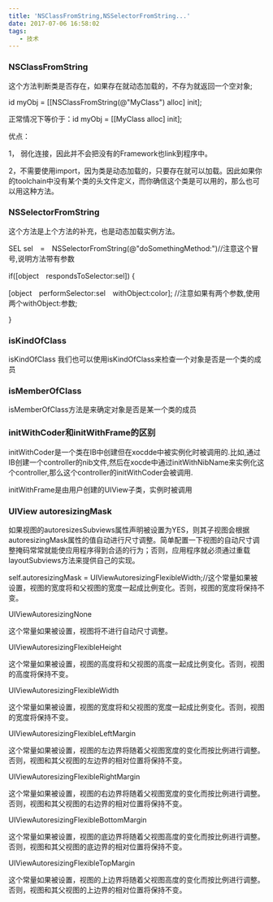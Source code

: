 ```yaml
---
title: 'NSClassFromString,NSSelectorFromString...'
date: 2017-07-06 16:58:02
tags:
   - 技术
---
```


###  NSClassFromString

这个方法判断类是否存在，如果存在就动态加载的，不存为就返回一个空对象;

id myObj = [[NSClassFromString(@"MyClass") alloc] init];

正常情况下等价于：id myObj = [[MyClass alloc] init];

<!-- more -->
优点：

1， 弱化连接，因此并不会把没有的Framework也link到程序中。

2，不需要使用import，因为类是动态加载的，只要存在就可以加载。因此如果你的toolchain中没有某个类的头文件定义，而你确信这个类是可以用的，那么也可以用这种方法。

### NSSelectorFromString

这个方法是上个方法的补充，也是动态加载实例方法。

SEL sel　=　NSSelectorFromString(@"doSomethingMethod:")//注意这个冒号,说明方法带有参数

if([object　respondsToSelector:sel]) {

[object　performSelector:sel　withObject:color]; //注意如果有两个参数,使用两个withObject:参数;

}

### isKindOfClass

isKindOfClass 我们也可以使用isKindOfClass来检查一个对象是否是一个类的成员

### isMemberOfClass

isMemberOfClass方法是来确定对象是否是某一个类的成员

### initWithCoder和initWithFrame的区别　

initWithCoder是一个类在IB中创建但在xocdde中被实例化时被调用的.比如,通过IB创建一个controller的nib文件,然后在xocde中通过initWithNibName来实例化这个controller,那么这个controller的initWithCoder会被调用.

initWithFrame是由用户创建的UIView子类，实例时被调用

### UIView autoresizingMask

如果视图的autoresizesSubviews属性声明被设置为YES，则其子视图会根据autoresizingMask属性的值自动进行尺寸调整。简单配置一下视图的自动尺寸调整掩码常常就能使应用程序得到合适的行为；否则，应用程序就必须通过重载layoutSubviews方法来提供自己的实现。

self.autoresizingMask = UIViewAutoresizingFlexibleWidth;//这个常量如果被设置，视图的宽度将和父视图的宽度一起成比例变化。否则，视图的宽度将保持不变。

UIViewAutoresizingNone

这个常量如果被设置，视图将不进行自动尺寸调整。

UIViewAutoresizingFlexibleHeight

这个常量如果被设置，视图的高度将和父视图的高度一起成比例变化。否则，视图的高度将保持不变。

UIViewAutoresizingFlexibleWidth

这个常量如果被设置，视图的宽度将和父视图的宽度一起成比例变化。否则，视图的宽度将保持不变。

UIViewAutoresizingFlexibleLeftMargin

这个常量如果被设置，视图的左边界将随着父视图宽度的变化而按比例进行调整。否则，视图和其父视图的左边界的相对位置将保持不变。

UIViewAutoresizingFlexibleRightMargin

这个常量如果被设置，视图的右边界将随着父视图宽度的变化而按比例进行调整。否则，视图和其父视图的右边界的相对位置将保持不变。

UIViewAutoresizingFlexibleBottomMargin

这个常量如果被设置，视图的底边界将随着父视图高度的变化而按比例进行调整。否则，视图和其父视图的底边界的相对位置将保持不变。

UIViewAutoresizingFlexibleTopMargin

这个常量如果被设置，视图的上边界将随着父视图高度的变化而按比例进行调整。否则，视图和其父视图的上边界的相对位置将保持不变。

